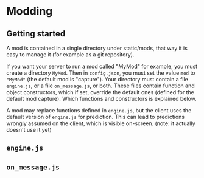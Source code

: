 # Modding

## Getting started

A mod is contained in a single directory under static/mods, that way it is easy to manage it (for example as a git repository).

If you want your server to run a mod called "MyMod" for example, you must create a directory `MyMod`. Then in `config.json`, you must set the value `mod` to `"MyMod"` (the default mod is "capture").
Your directory must contain a file `engine.js`, or a file `on_message.js`, or both. These files contain function and object constructors, which if set, override the default ones (defined for the default mod capture). Which functions and constructors is explained below.

A mod may replace functions defined in `engine.js`, but the client uses the default version of `engine.js` for prediction. This can lead to predictions wrongly assumed on the client, which is visible on-screen. (note: it actually doesn't use it yet)

## `engine.js`

## `on_message.js`
